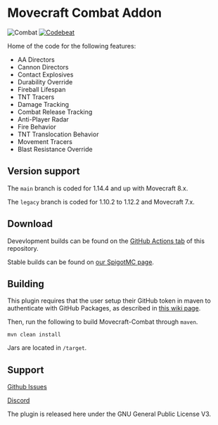 # Movecraft Combat Addon
![Combat](https://github.com/TylerS1066/Movecraft-Combat/actions/workflows/maven.yml/badge.svg)
[![Codebeat](https://codebeat.co/badges/8ea3227d-0125-4cd5-896f-834f66011791)](https://codebeat.co/projects/github-com-apdevteam-movecraft-combat-main)

Home of the code for the following features:
 - AA Directors
 - Cannon Directors
 - Contact Explosives
 - Durability Override
 - Fireball Lifespan
 - TNT Tracers
 - Damage Tracking
 - Combat Release Tracking
 - Anti-Player Radar
 - Fire Behavior
 - TNT Translocation Behavior
 - Movement Tracers
 - Blast Resistance Override

## Version support
The `main` branch is coded for 1.14.4 and up with Movecraft 8.x.

The `legacy` branch is coded for 1.10.2 to 1.12.2 and Movecraft 7.x.

## Download
Devevlopment builds can be found on the [GitHub Actions tab](https://github.com/TylerS1066/Movecraft-Combat/actions) of this repository.

Stable builds can be found on [our SpigotMC page](https://www.spigotmc.org/resources/movecraft-combat.81574/).

## Building
This plugin requires that the user setup their GitHub token in maven to authenticate with GitHub Packages, as described in [this wiki page](https://github.com/APDevTeam/Movecraft/wiki/Documentation).

Then, run the following to build Movecraft-Combat through `maven`.
```
mvn clean install
```
Jars are located in `/target`.


## Support
[Github Issues](https://github.com/TylerS1066/Movecraft-Combat/issues)

[Discord](http://bit.ly/JoinAP-Dev)

The plugin is released here under the GNU General Public License V3. 
